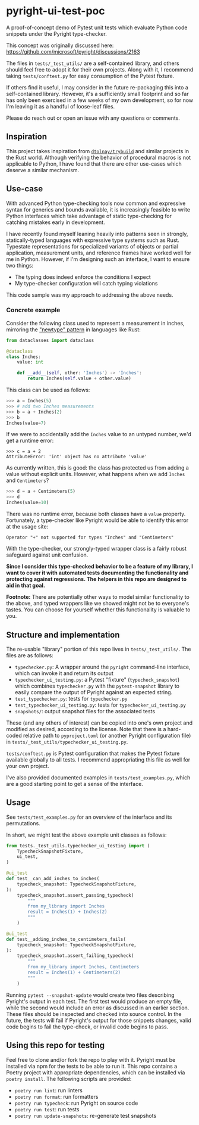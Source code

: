 # pyright-ui-test-poc

A proof-of-concept demo of Pytest unit tests which evaluate Python code snippets under the Pyright
type-checker.

This concept was originally discussed here: https://github.com/microsoft/pyright/discussions/2163

The files in `tests/_test_utils/` are a self-contained library, and others should feel free to adopt
it for their own projects. Along with it, I recommend taking `tests/conftest.py` for easy
consumption of the Pytest fixture.

If others find it useful, I may consider in the future re-packaging this into a self-contained
library. However, it's a sufficiently small footprint and so far has only been exercised in a few
weeks of my own development, so for now I'm leaving it as a handful of loose-leaf files.

Please do reach out or open an issue with any questions or comments.

## Inspiration

This project takes inspiration from [`dtolnay/trybuild`](https://github.com/dtolnay/trybuild) and
similar projects in the Rust world. Although verifying the behavior of procedural macros is not
applicable to Python, I have found that there are other use-cases which deserve a similar mechanism.

## Use-case

With advanced Python type-checking tools now common and expressive syntax for generics and bounds
available, it is increasingly feasible to write Python interfaces which take advantage of static
type-checking for catching mistakes early in development.

I have recently found myself leaning heavily into patterns seen in strongly, statically-typed
languages with expressive type systems such as Rust. Typestate representations for specialized
variants of objects or partial application, measurement units, and reference frames have worked well
for me in Python. However, if I'm designing such an interface, I want to ensure two things:

- The typing does indeed enforce the conditions I expect
- My type-checker configuration will catch typing violations 

This code sample was my approach to addressing the above needs.

### Concrete example

Consider the following class used to represent a measurement in inches, mirroring the ["newtype"
pattern](https://doc.rust-lang.org/rust-by-example/generics/new_types.html) in languages like Rust:

```python
from dataclasses import dataclass

@dataclass
class Inches:
    value: int

    def __add__(self, other: 'Inches') -> 'Inches':
        return Inches(self.value + other.value)
```

This class can be used as follows:

```python
>>> a = Inches(5)
>>> # add two Inches measurements
>>> b = a + Inches(2)
>>> b
Inches(value=7)
```

If we were to accidentally add the `Inches` value to an untyped number, we'd get a runtime error:

```
>>> c = a + 2
AttributeError: 'int' object has no attribute 'value'
```

As currently written, this is good: the class has protected us from adding a value without explicit
units. However, what happens when we add `Inches` and `Centimeters`?

```python
>>> d = a + Centimeters(5)
>>> d
Inches(value=10)
```

There was no runtime error, because both classes have a `value` property. Fortunately, a
type-checker like Pyright would be able to identify this error at the usage site:

```
Operator "+" not supported for types "Inches" and "Centimeters"
```

With the type-checker, our strongly-typed wrapper class is a fairly robust safeguard against unit
confusion.

**Since I consider this type-checked behavior to be a feature of my library, I want to cover it with
automated tests documenting the functionality and protecting against regressions. The helpers in
this repo are designed to aid in that goal.**

**Footnote:**
There are potentially other ways to model similar functionality to the above, and typed wrappers
like we showed might not be to everyone's tastes. You can choose for yourself whether this
functionality is valuable to you.




## Structure and implementation

The re-usable "library" portion of this repo lives in `tests/_test_utils/`. The files are as follows:
- `typechecker.py`: A wrapper around the `pyright` command-line interface, which can invoke it and
  return its output
- `typechecker_ui_testing.py`: a Pytest "fixture" (`typecheck_snapshot`) which combines
  `typechecker.py` with the `pytest-snapshot` library to easily compare the output of Pyright
  against an expected string.
- `test_typechecker.py`: tests for `typechecker.py`
- `test_typechecker_ui_testing.py`: tests for `typechecker_ui_testing.py`
- `snapshots/`: output snapshot files for the associated tests

These (and any others of interest) can be copied into one's own project and modified as desired,
according to the license. Note that there is a hard-coded relative path to `pyproject.toml` (or
another Pyright configuration file) in `tests/_test_utils/typechecker_ui_testing.py`.

`tests/conftest.py` is Pytest configuration that makes the Pytest fixture available globally to all
tests. I recommend appropriating this file as well for your own project.

I've also provided documented examples in `tests/test_examples.py`, which are a good starting point
to get a sense of the interface.

## Usage

See `tests/test_examples.py` for an overview of the interface and its permutations.

In short, we might test the above example unit classes as follows:

```python
from tests._test_utils.typechecker_ui_testing import (
    TypecheckSnapshotFixture,
    ui_test,
)

@ui_test
def test__can_add_inches_to_inches(
    typecheck_snapshot: TypecheckSnapshotFixture,
):
    typecheck_snapshot.assert_passing_typecheck(
        """
        from my_library import Inches
        result = Inches(1) + Inches(2)
        """
    )

@ui_test
def test__adding_inches_to_centimeters_fails(
    typecheck_snapshot: TypecheckSnapshotFixture,
):
    typecheck_snapshot.assert_failing_typecheck(
        """
        from my_library import Inches, Centimeters
        result = Inches(1) + Centimeters(2)
        """
    )
```

Running `pytest --snapshot-update` would create two files describing Pyright's output in each test.
The first test would produce an empty file, while the second would include an error as discussed in
an earlier section. These files should be inspected and checked into source control. In the future,
the tests will fail if Pyright's output for those snippets changes, valid code begins to fail the
type-check, or invalid code begins to pass.

## Using this repo for testing

Feel free to clone and/or fork the repo to play with it. Pyright must be installed via npm for the
tests to be able to run it. This repo contains a Poetry project with appropriate dependencies, which
can be installed via `poetry install`. The following scripts are provided:

- `poetry run lint`: run linters
- `poetry run format`: run formatters
- `poetry run typecheck`: run Pyright on source code
- `poetry run test`: run tests
- `poetry run update-snapshots`: re-generate test snapshots
